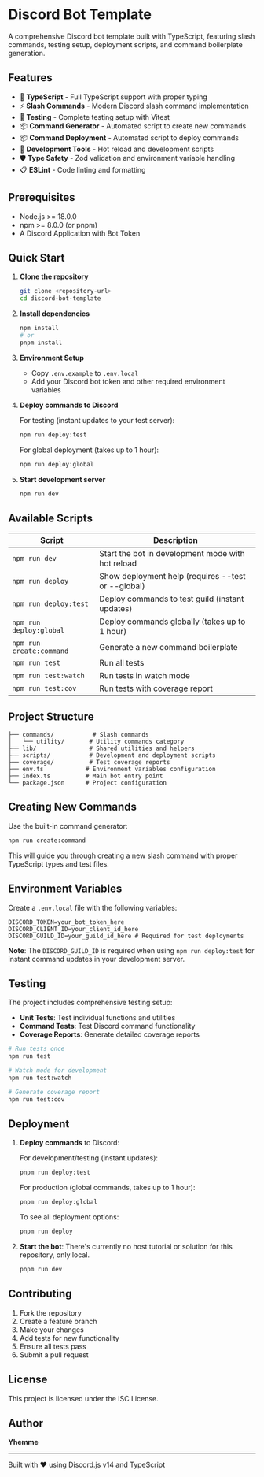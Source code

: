 # Discord Bot Template

A comprehensive Discord bot template built with TypeScript, featuring slash commands, testing setup, deployment scripts, and command boilerplate generation.

## Features

- 🚀 **TypeScript** - Full TypeScript support with proper typing
- ⚡ **Slash Commands** - Modern Discord slash command implementation
- 🧪 **Testing** - Complete testing setup with Vitest
- 📦 **Command Generator** - Automated script to create new commands
- 📦 **Command Deployment** - Automated script to deploy commands
- 🔧 **Development Tools** - Hot reload and development scripts
- 🛡️ **Type Safety** - Zod validation and environment variable handling
- 📋 **ESLint** - Code linting and formatting

## Prerequisites

- Node.js >= 18.0.0
- npm >= 8.0.0 (or pnpm)
- A Discord Application with Bot Token

## Quick Start

1. **Clone the repository**

   ```bash
   git clone <repository-url>
   cd discord-bot-template
   ```

2. **Install dependencies**

   ```bash
   npm install
   # or
   pnpm install
   ```

3. **Environment Setup**

   - Copy `.env.example` to `.env.local`
   - Add your Discord bot token and other required environment variables

4. **Deploy commands to Discord**

   For testing (instant updates to your test server):

   ```bash
   npm run deploy:test
   ```

   For global deployment (takes up to 1 hour):

   ```bash
   npm run deploy:global
   ```

5. **Start development server**
   ```bash
   npm run dev
   ```

## Available Scripts

| Script                   | Description                                        |
| ------------------------ | -------------------------------------------------- |
| `npm run dev`            | Start the bot in development mode with hot reload  |
| `npm run deploy`         | Show deployment help (requires --test or --global) |
| `npm run deploy:test`    | Deploy commands to test guild (instant updates)    |
| `npm run deploy:global`  | Deploy commands globally (takes up to 1 hour)      |
| `npm run create:command` | Generate a new command boilerplate                 |
| `npm run test`           | Run all tests                                      |
| `npm run test:watch`     | Run tests in watch mode                            |
| `npm run test:cov`       | Run tests with coverage report                     |

## Project Structure

```
├── commands/           # Slash commands
│   └── utility/       # Utility commands category
├── lib/               # Shared utilities and helpers
├── scripts/           # Development and deployment scripts
├── coverage/          # Test coverage reports
├── env.ts            # Environment variables configuration
├── index.ts          # Main bot entry point
└── package.json      # Project configuration
```

## Creating New Commands

Use the built-in command generator:

```bash
npm run create:command
```

This will guide you through creating a new slash command with proper TypeScript types and test files.

## Environment Variables

Create a `.env.local` file with the following variables:

```env
DISCORD_TOKEN=your_bot_token_here
DISCORD_CLIENT_ID=your_client_id_here
DISCORD_GUILD_ID=your_guild_id_here # Required for test deployments
```

**Note**: The `DISCORD_GUILD_ID` is required when using `npm run deploy:test` for instant command updates in your development server.

## Testing

The project includes comprehensive testing setup:

- **Unit Tests**: Test individual functions and utilities
- **Command Tests**: Test Discord command functionality
- **Coverage Reports**: Generate detailed coverage reports

```bash
# Run tests once
npm run test

# Watch mode for development
npm run test:watch

# Generate coverage report
npm run test:cov
```

## Deployment

1. **Deploy commands** to Discord:

   For development/testing (instant updates):

   ```bash
   pnpm run deploy:test
   ```

   For production (global commands, takes up to 1 hour):

   ```bash
   pnpm run deploy:global
   ```

   To see all deployment options:

   ```bash
   pnpm run deploy
   ```

2. **Start the bot**:
   There's currently no host tutorial or solution for this repository, only local.

   ```bash
   pnpm run dev
   ```

## Contributing

1. Fork the repository
2. Create a feature branch
3. Make your changes
4. Add tests for new functionality
5. Ensure all tests pass
6. Submit a pull request

## License

This project is licensed under the ISC License.

## Author

**Yhemme**

---

Built with ❤️ using Discord.js v14 and TypeScript
